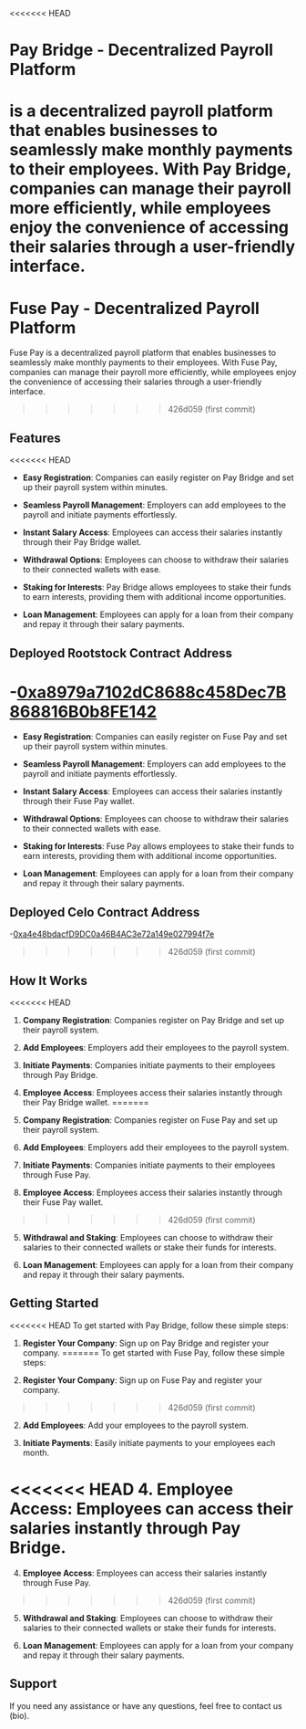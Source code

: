<<<<<<< HEAD
# Pay Bridge - Decentralized Payroll Platform

 is a decentralized payroll platform that enables businesses to seamlessly make monthly payments to their employees. With Pay Bridge, companies can manage their payroll more efficiently, while employees enjoy the convenience of accessing their salaries through a user-friendly interface.
=======
# Fuse Pay - Decentralized Payroll Platform

Fuse Pay is a decentralized payroll platform that enables businesses to seamlessly make monthly payments to their employees. With Fuse Pay, companies can manage their payroll more efficiently, while employees enjoy the convenience of accessing their salaries through a user-friendly interface.
>>>>>>> 426d059 (first commit)



## Features

<<<<<<< HEAD
- **Easy Registration**: Companies can easily register on Pay Bridge and set up their payroll system within minutes.

- **Seamless Payroll Management**: Employers can add employees to the payroll and initiate payments effortlessly.

- **Instant Salary Access**: Employees can access their salaries instantly through their Pay Bridge wallet.

- **Withdrawal Options**: Employees can choose to withdraw their salaries to their connected wallets with ease.

- **Staking for Interests**: Pay Bridge allows employees to stake their funds to earn interests, providing them with additional income opportunities.

- **Loan Management**: Employees can apply for a loan from their company and repay it through their salary payments.

## Deployed Rootstock Contract Address
-[0xa8979a7102dC8688c458Dec7B868816B0b8FE142](https://explorer.testnet.rootstock.io/address/0xa8979a7102dc8688c458dec7b868816b0b8fe142)
=======
- **Easy Registration**: Companies can easily register on Fuse Pay and set up their payroll system within minutes.

- **Seamless Payroll Management**: Employers can add employees to the payroll and initiate payments effortlessly.

- **Instant Salary Access**: Employees can access their salaries instantly through their Fuse Pay wallet.

- **Withdrawal Options**: Employees can choose to withdraw their salaries to their connected wallets with ease.

- **Staking for Interests**: Fuse Pay allows employees to stake their funds to earn interests, providing them with additional income opportunities.

- **Loan Management**: Employees can apply for a loan from their company and repay it through their salary payments.

## Deployed Celo Contract Address
-[0xa4e48bdacfD9DC0a46B4AC3e72a149e027994f7e](https://celoscan.io/address/0xa4e48bdacfD9DC0a46B4AC3e72a149e027994f7e#code)
>>>>>>> 426d059 (first commit)


## How It Works

<<<<<<< HEAD
1. **Company Registration**: Companies register on Pay Bridge and set up their payroll system.

2. **Add Employees**: Employers add their employees to the payroll system.

3. **Initiate Payments**: Companies initiate payments to their employees through Pay Bridge.

4. **Employee Access**: Employees access their salaries instantly through their Pay Bridge wallet.
=======
1. **Company Registration**: Companies register on Fuse Pay and set up their payroll system.

2. **Add Employees**: Employers add their employees to the payroll system.

3. **Initiate Payments**: Companies initiate payments to their employees through Fuse Pay.

4. **Employee Access**: Employees access their salaries instantly through their Fuse Pay wallet.
>>>>>>> 426d059 (first commit)

5. **Withdrawal and Staking**: Employees can choose to withdraw their salaries to their connected wallets or stake their funds for interests.

6. **Loan Management**: Employees can apply for a loan from their company and repay it through their salary payments.

## Getting Started

<<<<<<< HEAD
To get started with Pay Bridge, follow these simple steps:

1. **Register Your Company**: Sign up on Pay Bridge and register your company.
=======
To get started with Fuse Pay, follow these simple steps:

1. **Register Your Company**: Sign up on Fuse Pay and register your company.
>>>>>>> 426d059 (first commit)

2. **Add Employees**: Add your employees to the payroll system.

3. **Initiate Payments**: Easily initiate payments to your employees each month.

<<<<<<< HEAD
4. **Employee Access**: Employees can access their salaries instantly through Pay Bridge.
=======
4. **Employee Access**: Employees can access their salaries instantly through Fuse Pay.
>>>>>>> 426d059 (first commit)

5. **Withdrawal and Staking**: Employees can choose to withdraw their salaries to their connected wallets or stake their funds for interests.

6. **Loan Management**: Employees can apply for a loan from your company and repay it through their salary payments.

## Support

If you need any assistance or have any questions, feel free to contact us (bio).

